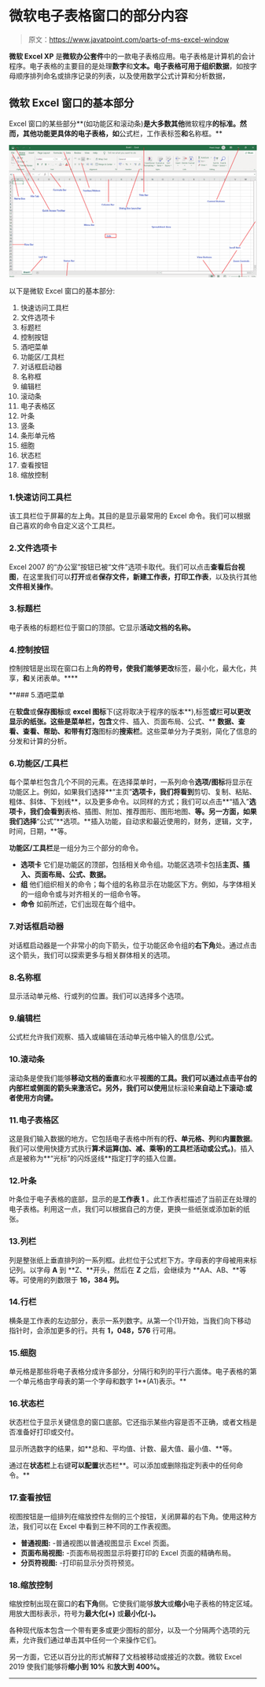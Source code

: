 # 微软电子表格窗口的部分内容

> 原文：<https://www.javatpoint.com/parts-of-ms-excel-window>

**微软 Excel XP** 是**微软办公套件**中的一款电子表格应用。电子表格是计算机的会计程序。电子表格的主要目的是处理**数字**和**文本。**电子表格可用于**组织数据**，如按字母顺序排列命名或排序记录的列表，以及使用数学公式计算和分析数据，

## 微软 Excel 窗口的基本部分

Excel 窗口的某些部分**(如功能区和滚动条)**是大多数其他**微软程序**的标准。然而，其他功能更具体的电子表格，如**公式栏，工作表标签**和**名称框。**

![Parts of MS Excel Window](img/335adeeb183c3ad701ef36eae6cfdb91.png)

以下是微软 Excel 窗口的基本部分:

1.  快速访问工具栏
2.  文件选项卡
3.  标题栏
4.  控制按钮
5.  酒吧菜单
6.  功能区/工具栏
7.  对话框启动器
8.  名称框
9.  编辑栏
10.  滚动条
11.  电子表格区
12.  叶条
13.  竖条
14.  条形单元格
15.  细胞
16.  状态栏
17.  查看按钮
18.  缩放控制

### 1.快速访问工具栏

该工具栏位于屏幕的左上角。其目的是显示最常用的 Excel 命令。我们可以根据自己喜欢的命令自定义这个工具栏。

### 2.文件选项卡

Excel 2007 的“办公室”按钮已被“文件”选项卡取代。我们可以点击**查看后台视图**，在这里我们可以**打开**或者**保存文件，新建工作表，打印工作表**，以及执行其他**文件相关操作**。

### 3.标题栏

电子表格的标题栏位于窗口的顶部。它显示**活动文档的名称。**

### 4.控制按钮

控制按钮是出现在窗口右上角**的符号，使我们能够更改**标签，最小化，最大化，共享，**和**关闭表单。****

 **### 5.酒吧菜单

在**软盘**或**保存图标**或 **excel 图标**下(这将取决于程序的版本**),标签**或**栏**可以更改显示的纸张。这些是菜单栏，包含**文件、插入、页面布局、公式、** **数据、查看、查看、帮助、**和带有**灯泡**图标的**搜索栏**。这些菜单分为子类别，简化了信息的分发和计算的分析。

### 6.功能区/工具栏

每个菜单栏包含几个不同的元素。在选择菜单时，一系列命令**选项/图标**将显示在功能区上。例如，如果我们选择**“主页”**选项卡，我们将看到**剪切、复制、粘贴、粗体、斜体、下划线**，以及更多命令。以同样的方式；我们可以点击**“插入”**选项卡，我们会看到**表格、插图、附加、推荐图形、图形地图、**等。另一方面，如果我们选择**“公式”**选项。**插入功能，自动求和最近使用的，财务，逻辑，文字，时间，日期，**等。

**功能区/工具栏**是一组分为三个部分的命令。

*   **选项卡**
    它们是功能区的顶部，包括相关命令组。功能区选项卡包括**主页、插入、页面布局、公式、数据。**
*   **组**
    他们组织相关的命令；每个组的名称显示在功能区下方。例如，与字体相关的一组命令或与对齐相关的一组命令等。
*   **命令**
    如前所述，它们出现在每个组中。

### 7.对话框启动器

对话框启动器是一个非常小的向下箭头，位于功能区命令组的**右下角**处。通过点击这个箭头，我们可以探索更多与相关群体相关的选项。

### 8.名称框

显示活动单元格、行或列的位置。我们可以选择多个选项。

### 9.编辑栏

公式栏允许我们观察、插入或编辑在活动单元格中输入的信息/公式。

### 10.滚动条

滚动条是使我们能够**移动文档的垂直**和水平**视图的工具。我们可以通过点击平台的内部栏或侧面的箭头来激活它。另外，我们可以使用**鼠标滚轮**来自动上下滚动:或者使用方向键。**

### 11.电子表格区

这是我们输入数据的地方。它包括电子表格中所有的**行、单元格、列**和**内置数据**。我们可以使用快捷方式执行**算术运算(加、减、乘等)的工具栏活动或公式。)**。插入点是被称为**“光标”的闪烁竖线**指定打字的插入位置。

### 12.叶条

叶条位于电子表格的底部，显示的是**工作表 1** 。此工作表栏描述了当前正在处理的电子表格。利用这一点，我们可以根据自己的方便，更换一些纸张或添加新的纸张。

### 13.列栏

列是整张纸上垂直排列的一系列框。此栏位于公式栏下方。字母表的字母被用来标记列。以字母 **A** 到 **Z、**开头，然后在 **Z** 之后，会继续为 **AA、AB、**等等。可使用的列数限于 **16，384 列。**

### 14.行栏

横条是工作表的左边部分，表示一系列数字。从第一个(1)开始，当我们向下移动指针时，会添加更多的行。共有 **1，048，576** 行可用。

### 15.细胞

单元格是那些将电子表格分成许多部分，分隔行和列的平行六面体。电子表格的第一个单元格由字母表的第一个字母和数字 1**(A1)表示。**

### 16.状态栏

状态栏位于显示关键信息的窗口底部。它还指示某些内容是否不正确，或者文档是否准备好打印或交付。

显示所选数字的结果，如**总和、平均值、计数、最大值、最小值、**等。

通过在**状态栏**上右键**可以配置**状态栏**。可以添加或删除指定列表中的任何命令。**

### 17.查看按钮

视图按钮是一组排列在缩放控件左侧的三个按钮，关闭屏幕的右下角。使用这种方法，我们可以在 Excel 中看到三种不同的工作表视图。

*   **普通视图:** -普通视图以普通视图显示 Excel 页面。
*   **页面布局视图:** -页面布局视图显示将要打印的 Excel 页面的精确布局。
*   **分页符视图:** -打印前显示分页符预览。

### 18.缩放控制

缩放控制出现在窗口的**右下角**侧。它使我们能够**放大**或**缩小**电子表格的特定区域。用放大图标表示，符号为**最大化(+)** 或**最小化(-)。**

各种现代版本包含一个带有更多或更少图标的部分，以及一个分隔两个选项的元素，允许我们通过单击其中任何一个来操作它们。

另一方面，它还以百分比的形式解释了文档被移动或接近的次数。微软 Excel 2019 使我们能够将**缩小到 10%** 和**放大到 400%。**

* * ***